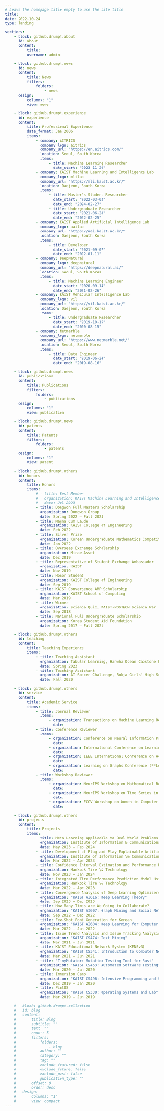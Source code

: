 ```yaml
---
# Leave the homepage title empty to use the site title
title:
date: 2022-10-24
type: landing

sections:
    - block: github.drumpt.about
      id: about
      content:
          title:
          username: admin

    - block: github.drumpt.news
      id: news
      content:
          title: News
          filters:
              folders:
                  - news
      design:
          columns: "1"
          view: news

    - block: github.drumpt.experience
      id: experience
      content:
          title: Professional Experience
          date_format: Jan 2006
          items:
              - company: AITRICS
                company_logo: aitrics
                company_url: "https://en.aitrics.com/"
                location: Seoul, South Korea
                items:
                    - title: Machine Learning Researcher
                      date_start: "2023-11-20"
              - company: KAIST Machine Learning and Intelligence Lab
                company_logo: mlilab
                company_url: "https://mli.kaist.ac.kr/"
                location: Daejeon, South Korea
                items:
                    - title: Master's Student Researcher
                      date_start: "2022-03-02"
                      date_end: "2024-02-27"
                    - title: Undergraduate Researcher
                      date_start: "2021-06-28"
                      date_end: "2022-02-25"
              - company: KAIST Applied Artificial Intelligence Lab
                company_logo: aailab
                company_url: "https://aai.kaist.ac.kr/"
                location: Daejeon, South Korea
                items:
                    - title: Developer
                      date_start: "2021-09-07"
                      date_end: "2022-01-11"
              - company: DeepNatural
                company_logo: deepnatural
                company_url: "https://deepnatural.ai/"
                location: Seoul, South Korea
                items:
                    - title: Machine Learning Engineer
                      date_start: "2020-09-14"
                      date_end: "2021-02-26"
              - company: KAIST Vehicular Intelligence Lab
                company_logo: vil
                company_url: "https://vil.kaist.ac.kr/"
                location: Daejeon, South Korea
                items:
                    - title: Undergraduate Researcher
                      date_start: "2019-10-15"
                      date_end: "2020-08-15"
              - company: Netmarble
                company_logo: netmarble
                company_url: "https://www.netmarble.net/"
                location: Seoul, South Korea
                items:
                    - title: Data Engineer
                      date_start: "2019-06-24"
                      date_end: "2019-08-16"

    - block: github.drumpt.news
      id: publications
      content:
          title: Publications
          filters:
              folders:
                  - publications
      design:
          columns: "1"
          view: publication

    - block: github.drumpt.news
      id: patents
      content:
          title: Patents
          filters:
              folders:
                  - patents
      design:
          columns: "1"
          view: patent

    - block: github.drumpt.others
      id: honors
      content:
          title: Honors
          items:
              # - title: Best Member
              #   organization: KAIST Machine Learning and Intelligence Lab
              #   date: Jul 2023
              - title: Dongwon Full Masters Scholarship
                organization: Dongwon Group
                date: Spring 2022 – Fall 2023
              - title: Magna Cum Laude
                organization: KAIST College of Engineering
                date: Feb 2022
              - title: Silver Prize
                organization: Korean Undergraduate Mathematics Competition, Korean Mathematics Society
                date: Jan 2022
              - title: Overseas Exchange Scholarship
                organization: Mirae Asset
                date: Dec 2019
              - title: Representative of Student Exchange Ambassador
                organization: KAIST
                date: Nov 2019
              - title: Honor Student
                organization: KAIST College of Engineering
                date: Sep 2019
              - title: KAIST Convergence AMP Scholarship
                organization: KAIST School of Computing
                date: Mar 2019
              - title: Winner
                organization: Science Quiz, KAIST-POSTECH Science War
                date: Sep 2018
              - title: National Full Undergraduate Scholarship
                organization: Korea Student Aid Foundation
                date: Spring 2017 – Fall 2021

    - block: github.drumpt.others
      id: teaching
      content:
          title: Teaching Experience
          items:
              - title: Teaching Assistant
                organization: Tabular Learning, Hanwha Ocean Capstone Project
                date: Spring 2023
              - title: Teaching Assistant
                organization: AI Soccer Challenge, Bokja Girls' High School AI Education Program
                date: Fall 2020

    - block: github.drumpt.others
      id: service
      content:
          title: Academic Service
          items:
              - title: Journal Reviewer
                items:
                    - organization: Transactions on Machine Learning Research (**TMLR**)
                      date:
              - title: Conference Reviewer
                items:
                    - organization: Conference on Neural Information Processing Systems (**NeurIPS**)
                      date:
                    - organization: International Conference on Learning Representations (**ICLR**)
                      date:
                    - organization: IEEE International Conference on Acoustics, Speech, and Signal Processing (**ICASSP**)
                      date:
                    - organization: Learning on Graphs Conference (**LoG**)
                      date:
              - title: Workshop Reviewer
                items:
                    - organization: NeurIPS Workshop on Mathematical Reasoning and AI (**NeurIPSW-MATH-AI**)
                      date:
                    - organization: NeurIPS Workshop on Time Series in the Age of Large Models (**NeurIPSW-TSALM**)
                      date:
                    - organization: ECCV Workshop on Women in Computer Vision (**ECCVW-WiCV**)
                      date:

    - block: github.drumpt.others
      id: projects
      content:
          title: Projects
          items:
              - title: Meta-Learning Applicable to Real-World Problems
                organization: Institute of Information & Communications Technology Planning & Evaluation (IITP)
                date: May 2023 – Feb 2024
              - title: Development of Plug and Play Explainable Artificial Intelligence Platform
                organization: Institute of Information \& Communications Technology Planning \& Evaluation (IITP)
                date: Mar 2022 – Apr 2023
              - title: Confidence Interval Estimation and Performance Relationship Analysis for Tire Performance Prediction Models
                organization: Hankook Tire \& Technology
                date: Nov 2023 – Jan 2024
              - title: Integrated Tire Performance Prediction Model Using Tire Pattern Features
                organization: Hankook Tire \& Technology
                date: Mar 2022 – Apr 2023
              - title: Convergence Analysis of Deep Learning Optimizers Under Generalized Smoothness
                organization: "KAIST AI616: Deep Learning Theory"
                date: Sep 2023 – Dec 2023
              - title: How Many Times are We Going to Collaborate?
                organization: "KAIST AI607: Graph Mining and Social Network Analysis"
                date: Sep 2022 – Dec 2022
              - title: Few-Shot Font Generation for Korean
                organization: "KAIST AI604: Deep Learning for Computer Vision"
                date: Mar 2022 – Jun 2022
              - title: Issue Trend Analysis and Issue Tracking Analysis
                organization: "KAIST CS474: Text Mining"
                date: Mar 2021 – Jun 2021
              - title: KAIST Educational Network System (KENSv3)
                organization: "KAIST CS341: Introduction to Computer Networks"
                date: Mar 2021 – Jun 2021
              - title: "TinyMutator: Mutation Testing Tool for Rust"
                organization: "KAIST CS453: Automated Software Testing"
                date: Mar 2020 – Jun 2020
              - title: Immersion Camp
                organization: "KAIST CS496: Intensive Programming and Startup"
                date: Dec 2019 – Jan 2020
              - title: PintOS
                organization: "KAIST CS330: Operating Systems and Lab"
                date: Mar 2019 – Jun 2019

    # - block: github.drumpt.collection
    #   id: blog
    #   content:
    #       title: Blog
    #       subtitle: ""
    #       text: ""
    #       count: 5
    #       filters:
    #           folders:
    #               - blog
    #           author: ""
    #           category: ""
    #           tag: ""
    #           exclude_featured: false
    #           exclude_future: false
    #           exclude_past: false
    #           publication_type: ""
    #       offset: 0
    #       order: desc
    #   design:
    #       columns: "1"
    #       view: compact
---
```

